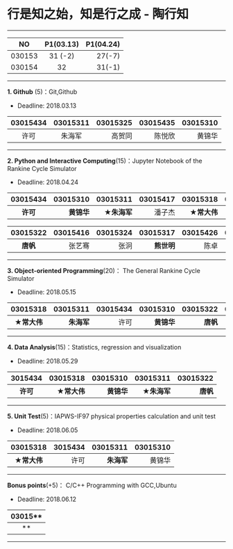 # 行是知之始，知是行之成 - 陶行知

---
|  NO    | P1(03.13) | P1(04.24) | 
|:------:|:---------:|----------:|
| 030153 |  31 (-2)  |  27(-7)  |
| 030154 |  32       |  31(-1)   |
---

**1. Github** (5)：Git,Github

* Deadline: 2018.03.13

|03015434 |03015311 | 03015325 | 03015435 |03015310  |
|:-------:|:-------:|---------:|---------:|---------:|
| 许可    |  朱海军  |  高贺同  |  陈悦欣   | 黄锦华   |
---

**2. Python and Interactive Computing**(15)：Jupyter Notebook of the Rankine Cycle Simulator 

* Deadline: 2018.04.24


|03015434 |03015310    | 03015311   | 03015417 | 03015318   | 03015435 | 03015414  | 03015325  |03015329|
|:-------:|-----------:|-----------:|---------:|-----------:|---------:|----------:|----------:|------:|
| **许可**    | **黄锦华**  | **★朱海军** |  潘子杰   | **★常大伟** | 陈悦欣  | 王瑄     | 高贺同     | 蒋铮   | 

| 03015322 |03015416 | 03015324 |03015317   | 03015426 | 03015309 |03015407 | 03015304 |
|:---------:|-------:|---------:|---------:|--------:|---------:|----------:|----------:|
| **唐帆** |  张艺骞  | 张泂     | **熊世明** |  陈卓  | 胡胤博    | 马皋      | **王凤霞**  |
---

**3. Object-oriented Programming**(20)： The General Rankine Cycle Simulator

* Deadline: 2018.05.15

| 03015318  | 03015311  | 03015434  |03015310   | 03015322  | 03015435 |
|:--------:| -----------:|---------:|----------:|----------:|---------:|
| **★常大伟**  | **朱海军** | 许可   | **黄锦华** | **唐帆**  | **陈悦欣**   | 
---

**4. Data Analysis**(15)：Statistics, regression and visualization

* Deadline: 2018.05.29


|3015434   | 03015318 |03015310      |  03015311   | 03015322  |
|:--------:| --------:|-------------:|------------:|---------:|
| **许可** | **★常大伟** | **黄锦华** | **★朱海军** |**唐帆**  |
---

**5. Unit Test**(5)：IAPWS-IF97 physical properties calculation and unit test  

* Deadline: 2018.06.05

| 03015318      |3015434   | 03015311   | 03015310   |
|:------------:| --------:|-----------:|----------:|
| **★常大伟**  | 许可   |  **朱海军** | 黄锦华  |
---

**Bonus points**(+5)： C/C++ Programming with GCC,Ubuntu  

* Deadline: 2018.06.12


|03015**  |
|:--------:| 
|  **  | 
---